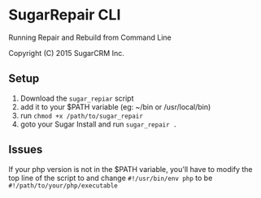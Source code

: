 # SugarRepair CLI

Running Repair and Rebuild from Command Line

Copyright (C) 2015 SugarCRM Inc.

## Setup

1. Download the `sugar_repiar` script
2. add it to your $PATH variable (eg: ~/bin or /usr/local/bin)
3. run `chmod +x /path/to/sugar_repair`
4. goto your Sugar Install and run `sugar_repair .`

## Issues
If your php version is not in the $PATH variable, you'll have to modify the top line of the script to and change `#!/usr/bin/env php` to be `#!/path/to/your/php/executable`
